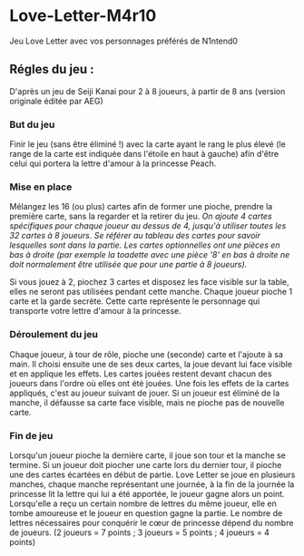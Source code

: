 # Love-Letter-M4r10
Jeu Love Letter avec vos personnages préférés de N1ntend0

## Régles du jeu : 

D'après un jeu de Seiji Kanai
pour 2 à 8 joueurs, à partir de 8 ans (version originale éditée par AEG)

### But du jeu
Finir le jeu (sans être éliminé !) avec la carte ayant le rang le plus élevé (le range de la carte est indiquée dans l'étoile en haut à gauche) afin d'être celui qui portera la lettre d'amour à la princesse Peach.

### Mise en place
Mélangez les 16 (ou plus) cartes afin de former une pioche, prendre la première carte, sans la regarder et la retirer du jeu.
*On ajoute 4 cartes spécifiques pour chaque joueur au dessus de 4, jusqu'à utiliser toutes les 32 cartes à 8 joueurs.
Se référer au tableau des cartes pour savoir lesquelles sont dans la partie.
Les cartes optionnelles ont une pièces en bas à droite (par exemple la toadette avec une pièce '8' en bas à droite ne doit normalement être utilisée que pour une partie à 8 joueurs).*

Si vous jouez à 2, piochez 3 cartes et disposez les face visible sur la table, elles ne seront pas utilisées pendant cette manche.
Chaque joueur pioche 1 carte et la garde secrète. Cette carte représente le personnage qui transporte votre lettre d'amour à la princesse.

### Déroulement du jeu
Chaque joueur, à tour de rôle, pioche une (seconde) carte et l'ajoute à sa main.
Il choisi ensuite une de ses deux cartes, la joue devant lui face visible et en applique les effets. Les cartes jouées restent devant chacun des joueurs dans l'ordre où elles ont été jouées.
Une fois les effets de la cartes appliqués, c'est au joueur suivant de jouer.
Si un joueur est éliminé de la manche, il défausse sa carte face visible, mais ne pioche pas de nouvelle carte. 

### Fin de jeu
Lorsqu'un joueur pioche la dernière carte, il joue son tour et la manche se termine. Si un joueur doit piocher une carte lors du dernier tour, il pioche une des cartes écartées en début de partie.
Love Letter se joue en plusieurs manches, chaque manche représentant une journée, à la fin de la journée la princesse lit la lettre qui lui a été apportée, le joueur gagne alors un point.
Lorsqu'elle a reçu un certain nombre de lettres du même joueur, elle en tombe amoureuse et le joueur en question gagne la partie.
Le nombre de lettres nécessaires pour conquérir le cœur de princesse dépend du nombre de joueurs. (2 joueurs = 7 points ; 3 joueurs = 5 points ; 4 joueurs = 4 points)
